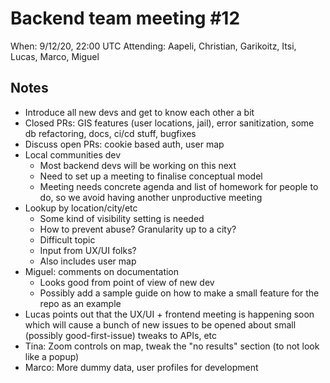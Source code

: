 # Backend team meeting #12

When: 9/12/20, 22:00 UTC
Attending: Aapeli, Christian, Garikoitz, Itsi, Lucas, Marco, Miguel

## Notes

* Introduce all new devs and get to know each other a bit
* Closed PRs: GIS features (user locations, jail), error sanitization, some db refactoring, docs, ci/cd stuff, bugfixes
* Discuss open PRs: cookie based auth, user map
* Local communities dev
    - Most backend devs will be working on this next
    - Need to set up a meeting to finalise conceptual model
    - Meeting needs concrete agenda and list of homework for people to do, so we avoid having another unproductive meeting
* Lookup by location/city/etc
    - Some kind of visibility setting is needed
    - How to prevent abuse? Granularity up to a city?
    - Difficult topic
    - Input from UX/UI folks?
    - Also includes user map
* Miguel: comments on documentation
    - Looks good from point of view of new dev
    - Possibly add a sample guide on how to make a small feature for the repo as an example
* Lucas points out that the UX/UI + frontend meeting is happening soon which will cause a bunch of new issues to be opened about small (possibly good-first-issue) tweaks to APIs, etc
* Tina: Zoom controls on map, tweak the "no results" section (to not look like a popup)
* Marco: More dummy data, user profiles for development
